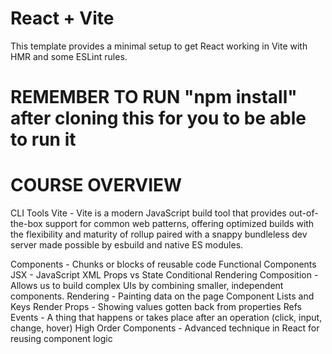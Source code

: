 # React + Vite

This template provides a minimal setup to get React working in Vite with HMR and some ESLint rules.

# REMEMBER TO RUN "npm install" after cloning this for you to be able to run it
# COURSE OVERVIEW
CLI Tools
Vite -  Vite is a modern JavaScript build tool that provides out-of-the-box support for common web patterns, offering optimized builds with the flexibility and maturity of rollup paired with a snappy bundleless dev server made possible by esbuild and native ES modules.

Components - Chunks or blocks of reusable code
Functional Components
JSX - JavaScript XML
Props vs State
Conditional Rendering
Composition - Allows us to build complex UIs by combining smaller, independent components.
Rendering - Painting data on the page
Component 
Lists and Keys
Render Props - Showing values gotten back from properties
Refs
Events - A thing that happens or takes place after an operation (click, input, change, hover)
High Order Components - Advanced technique in React for reusing component logic
